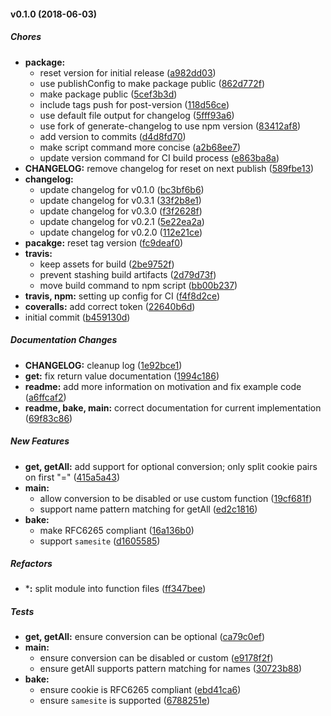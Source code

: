 #### v0.1.0 (2018-06-03)

##### Chores

* **package:**
  *  reset version for initial release ([a982dd03](https://github.com/CentralPing/sugar-cookie/commit/a982dd03ac5adabfd3cd4655c32c5b634624c118))
  *  use publishConfig to make package public ([862d772f](https://github.com/CentralPing/sugar-cookie/commit/862d772fc88b1cc760d8ac9670ddc5542aea388d))
  *  make package public ([5cef3b3d](https://github.com/CentralPing/sugar-cookie/commit/5cef3b3de5158e3be440e6862dcbf3b39e0eb566))
  *  include tags push for post-version ([118d56ce](https://github.com/CentralPing/sugar-cookie/commit/118d56ce95360b0055feb3c8606fb18d1875ef39))
  *  use default file output for changelog ([5fff93a6](https://github.com/CentralPing/sugar-cookie/commit/5fff93a6e10744802abc132c8e972922af86c2b5))
  *  use fork of generate-changelog to use npm version ([83412af8](https://github.com/CentralPing/sugar-cookie/commit/83412af8aafcc63c6106aa6f2d40b32cc74cb2cb))
  *  add version to commits ([d4d8fd70](https://github.com/CentralPing/sugar-cookie/commit/d4d8fd700ca83063c164b359926820062c45d4d0))
  *  make script command more concise ([a2b68ee7](https://github.com/CentralPing/sugar-cookie/commit/a2b68ee7a3e43b8284d0d0065506b8018aaff6a5))
  *  update version command for CI build process ([e863ba8a](https://github.com/CentralPing/sugar-cookie/commit/e863ba8a8c42a66881a61a1c6f6fc25465743813))
* **CHANGELOG:**  remove changelog for reset on next publish ([589fbe13](https://github.com/CentralPing/sugar-cookie/commit/589fbe133465a95577b26bbf6cda79e67af38e70))
* **changelog:**
  *  update changelog for v0.1.0 ([bc3bf6b6](https://github.com/CentralPing/sugar-cookie/commit/bc3bf6b6126dd7bdd614f539f68bb7c38d2768aa))
  *  update changelog for v0.3.1 ([33f2b8e1](https://github.com/CentralPing/sugar-cookie/commit/33f2b8e1b7b213536ab9e742c1a6aff3742473e9))
  *  update changelog for v0.3.0 ([f3f2628f](https://github.com/CentralPing/sugar-cookie/commit/f3f2628f33907b5aaf671b8aaf5301e77fd8805f))
  *  update changelog for v0.2.1 ([5e22ea2a](https://github.com/CentralPing/sugar-cookie/commit/5e22ea2a210609d68c82a2841893ba0a2a668ae1))
  *  update changelog for v0.2.0 ([112e21ce](https://github.com/CentralPing/sugar-cookie/commit/112e21cee7af61c12ca13722b8080f1560630252))
* **pacakge:**  reset tag version ([fc9deaf0](https://github.com/CentralPing/sugar-cookie/commit/fc9deaf085639e32064572a02a1e9977b2901177))
* **travis:**
  *  keep assets for build ([2be9752f](https://github.com/CentralPing/sugar-cookie/commit/2be9752fe0dfe9e897f41c54ab877fe3df496fc7))
  *  prevent stashing build artifacts ([2d79d73f](https://github.com/CentralPing/sugar-cookie/commit/2d79d73fe41954d9ed9a32c2fabd122f0b7be366))
  *  move build command to npm script ([bb00b237](https://github.com/CentralPing/sugar-cookie/commit/bb00b237792a83f4534304b9d6da25c77ff94b61))
* **travis, npm:**  setting up config for CI ([f4f8d2ce](https://github.com/CentralPing/sugar-cookie/commit/f4f8d2cef5ca89e7c0f89309dd954deef780b96c))
* **coveralls:**  add correct token ([22640b6d](https://github.com/CentralPing/sugar-cookie/commit/22640b6da60ce3ede106314473a9df5a2d881482))
*  initial commit ([b459130d](https://github.com/CentralPing/sugar-cookie/commit/b459130d1fc2c9faffdeddba3d080595afa21503))

##### Documentation Changes

* **CHANGELOG:**  cleanup log ([1e92bce1](https://github.com/CentralPing/sugar-cookie/commit/1e92bce1ff09fb5009b0ce63f0db934b27f9b993))
* **get:**  fix return value documentation ([1994c186](https://github.com/CentralPing/sugar-cookie/commit/1994c1869a1650a184bf8da23d52d54d865afe54))
* **readme:**  add more information on motivation and fix example code ([a6ffcaf2](https://github.com/CentralPing/sugar-cookie/commit/a6ffcaf2f7d4dd6a7741562a778eca10b8fce43a))
* **readme, bake, main:**  correct documentation for current implementation ([69f83c86](https://github.com/CentralPing/sugar-cookie/commit/69f83c8637de58f5738d4a064453fd415ba259c8))

##### New Features

* **get, getAll:**  add support for optional conversion; only split cookie pairs on first "=" ([415a5a43](https://github.com/CentralPing/sugar-cookie/commit/415a5a43ac71c8d2a02d4ca8a2422643cdb78bf5))
* **main:**
  *  allow conversion to be disabled or use custom function ([19cf681f](https://github.com/CentralPing/sugar-cookie/commit/19cf681fa374e5b5bde2597a5faf1f94f924a9d2))
  *  support name pattern matching for getAll ([ed2c1816](https://github.com/CentralPing/sugar-cookie/commit/ed2c181646a6ab1fd3a05ef5b7fa83bc10e8362d))
* **bake:**
  *  make RFC6265 compliant ([16a136b0](https://github.com/CentralPing/sugar-cookie/commit/16a136b06e3cc03382c309d15af9a5ba889d4f7d))
  *  support `samesite` ([d1605585](https://github.com/CentralPing/sugar-cookie/commit/d16055852c5cd344215d0a70b33476541b7b9dc6))

##### Refactors

* ***:**  split module into function files ([ff347bee](https://github.com/CentralPing/sugar-cookie/commit/ff347beec12da628264660b51b20956b039e0591))

##### Tests

* **get, getAll:**  ensure conversion can be optional ([ca79c0ef](https://github.com/CentralPing/sugar-cookie/commit/ca79c0efd99f52d05bac155adebceefeb04bc4cc))
* **main:**
  *  ensure conversion can be disabled or custom ([e9178f2f](https://github.com/CentralPing/sugar-cookie/commit/e9178f2f003d9c152aa96f3ddaa9808c47ff57ce))
  *  ensure getAll supports pattern matching for names ([30723b88](https://github.com/CentralPing/sugar-cookie/commit/30723b880ffccd4ea5caa9dfe8d417c6061e798e))
* **bake:**
  *  ensure cookie is RFC6265 compliant ([ebd41ca6](https://github.com/CentralPing/sugar-cookie/commit/ebd41ca603d88bb34b538c8aaed4ff986bfbeee6))
  *  ensure `samesite` is supported ([6788251e](https://github.com/CentralPing/sugar-cookie/commit/6788251e0c53e8039df0b34322e63e1a464af985))

